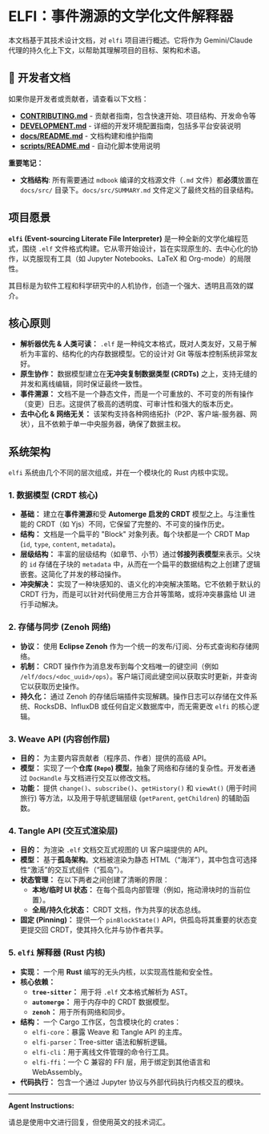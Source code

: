# ELFI：事件溯源的文学化文件解释器

本文档基于其技术设计文档，对 `elfi` 项目进行概述。它将作为 Gemini/Claude 代理的持久化上下文，以帮助其理解项目的目标、架构和术语。

## 📖 开发者文档

如果你是开发者或贡献者，请查看以下文档：

- **[CONTRIBUTING.md](CONTRIBUTING.md)** - 贡献者指南，包含快速开始、项目结构、开发命令等
- **[DEVELOPMENT.md](DEVELOPMENT.md)** - 详细的开发环境配置指南，包括多平台安装说明
- **[docs/README.md](docs/README.md)** - 文档构建和维护指南
- **[scripts/README.md](scripts/README.md)** - 自动化脚本使用说明

**重要笔记：**
- **文档结构**: 所有需要通过 `mdbook` 编译的文档源文件（`.md` 文件）都**必须**放置在 `docs/src/` 目录下。`docs/src/SUMMARY.md` 文件定义了最终文档的目录结构。

## 项目愿景

**`elfi` (Event-sourcing Literate File Interpreter)** 是一种全新的文学化编程范式，围绕 `.elf` 文件格式构建。它从零开始设计，旨在实现原生的、去中心化的协作，以克服现有工具（如 Jupyter Notebooks、LaTeX 和 Org-mode）的局限性。

其目标是为软件工程和科学研究中的人机协作，创造一个强大、透明且高效的媒介。

## 核心原则

- **解析器优先 & 人类可读：** `.elf` 是一种纯文本格式，既对人类友好，又易于解析为丰富的、结构化的内存数据模型。它的设计对 Git 等版本控制系统非常友好。
- **原生协作：** 数据模型建立在**无冲突复制数据类型 (CRDTs)** 之上，支持无缝的并发和离线编辑，同时保证最终一致性。
- **事件溯源：** 文档不是一个静态文件，而是一个可重放的、不可变的所有操作（变更）日志。这提供了极高的透明度、可审计性和强大的版本历史。
- **去中心化 & 网络无关：** 该架构支持各种网络拓扑（P2P、客户端-服务器、网状），且不依赖于单一中央服务器，确保了数据主权。

## 系统架构

`elfi` 系统由几个不同的层次组成，并在一个模块化的 Rust 内核中实现。

### 1. 数据模型 (CRDT 核心)

- **基础：** 建立在**事件溯源**和受 **Automerge 启发的 CRDT** 模型之上。与注重性能的 CRDT（如 Yjs）不同，它保留了完整的、不可变的操作历史。
- **结构：** 文档是一个扁平的 "Block" 对象列表。每个块都是一个 CRDT Map (`id`, `type`, `content`, `metadata`)。
- **层级结构：** 丰富的层级结构（如章节、小节）通过**邻接列表模型**来表示。父块的 `id` 存储在子块的 `metadata` 中，从而在一个扁平的数据结构之上创建了逻辑嵌套。这简化了并发的移动操作。
- **冲突解决：** 实现了一种块感知的、语义化的冲突解决策略。它不依赖于默认的 CRDT 行为，而是可以针对代码使用三方合并等策略，或将冲突暴露给 UI 进行手动解决。

### 2. 存储与同步 (Zenoh 网络)

- **协议：** 使用 **Eclipse Zenoh** 作为一个统一的发布/订阅、分布式查询和存储网络。
- **机制：** CRDT 操作作为消息发布到每个文档唯一的键空间（例如 `/elf/docs/<doc_uuid>/ops`）。客户端订阅此键空间以获取实时更新，并查询它以获取历史操作。
- **持久化：** 通过 Zenoh 的存储后端插件实现解耦。操作日志可以存储在文件系统、RocksDB、InfluxDB 或任何自定义数据库中，而无需更改 `elfi` 的核心逻辑。

### 3. Weave API (内容创作层)

- **目的：** 为主要内容贡献者（程序员、作者）提供的高级 API。
- **模型：** 实现了一个**仓库 (`Repo`) 模型**，抽象了网络和存储的复杂性。开发者通过 `DocHandle` 与文档进行交互以修改文档。
- **功能：** 提供 `change()`、`subscribe()`、`getHistory()` 和 `viewAt()` (用于时间旅行) 等方法，以及用于导航逻辑层级 (`getParent`, `getChildren`) 的辅助函数。

### 4. Tangle API (交互式渲染层)

- **目的：** 为渲染 `.elf` 文档交互式视图的 UI 客户端提供的 API。
- **模型：** 基于**孤岛架构**。文档被渲染为静态 HTML（“海洋”），其中包含可选择性“激活”的交互式组件（“孤岛”）。
- **状态管理：** 在以下两者之间创建了清晰的界限：
    - **本地/临时 UI 状态：** 在每个孤岛内部管理（例如，拖动滑块时的当前位置）。
    - **全局/持久化状态：** CRDT 文档，作为共享的状态总线。
- **固定 (Pinning)：** 提供一个 `pinBlockState()` API，供孤岛将其重要的状态变更提交回 CRDT，使其持久化并与协作者共享。

### 5. `elfi` 解释器 (Rust 内核)

- **实现：** 一个用 **Rust** 编写的无头内核，以实现高性能和安全性。
- **核心依赖：**
    - **`tree-sitter`：** 用于将 `.elf` 文本格式解析为 AST。
    - **`automerge`：** 用于内存中的 CRDT 数据模型。
    - **`zenoh`：** 用于所有网络和同步。
- **结构：** 一个 Cargo 工作区，包含模块化的 crates：
    - `elfi-core`：暴露 Weave 和 Tangle API 的主库。
    - `elfi-parser`：Tree-sitter 语法和解析逻辑。
    - `elfi-cli`：用于离线文件管理的命令行工具。
    - `elfi-ffi`：一个 C 兼容的 FFI 层，用于绑定到其他语言和 WebAssembly。
- **代码执行：** 包含一个通过 Jupyter 协议与外部代码执行内核交互的模块。

---

**Agent Instructions:**

请总是使用中文进行回复，但使用英文的技术词汇。